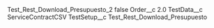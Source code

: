 <?xml version="1.0" encoding="UTF-8"?>
<CustomMetadata xmlns="http://soap.sforce.com/2006/04/metadata" xmlns:xsi="http://www.w3.org/2001/XMLSchema-instance" xmlns:xsd="http://www.w3.org/2001/XMLSchema">
    <label>Test_Rest_Download_Presupuesto_2</label>
    <protected>false</protected>
    <values>
        <field>Order__c</field>
        <value xsi:type="xsd:double">2.0</value>
    </values>
    <values>
        <field>TestData__c</field>
        <value xsi:type="xsd:string">ServiceContractCSV</value>
    </values>
    <values>
        <field>TestSetup__c</field>
        <value xsi:type="xsd:string">Test_Rest_Download_Presupuesto</value>
    </values>
</CustomMetadata>
